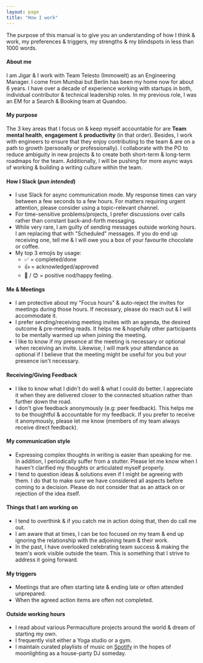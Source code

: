 ```yaml
---
layout: page
title: "How I work"
---
```



The purpose of this manual is to give you an understanding of how I think & work, my preferences & triggers, my strengths & my blindspots in less than 1000 words. 


#### About me  

I am Jigar & I work with Team Telesto (Immowelt) as an Engineering Manager. I come from Mumbai but Berlin has been my home now for about 6 years. I have over a decade of experience working with startups in both, individual contributor & technical leadership roles. In my previous role, I was an EM for a Search & Booking team at Quandoo.

  
#### My purpose

The 3 key areas that I focus on & keep myself accountable for are **Team mental health**, **engagement** & **productivity** (in that order). Besides, I work with engineers to ensure that they enjoy contributing to the team & are on a path to growth (personally or professionally). I collaborate with the PO to reduce ambiguity in new projects & to create both short-term & long-term roadmaps for the team. Additionally, I will be pushing for more async ways of working & building a writing culture within the team.


#### How I Slack (*pun intended*)

- I use Slack for async communication mode. My response times can vary between a few seconds to a few hours. For matters requiring urgent attention, please consider using a topic-relevant channel.
- For time-sensitive problems/projects, I prefer discussions over calls rather than constant back-and-forth messaging.
- While very rare, I am guilty of sending messages outside working hours. I am replacing that with "Scheduled" messages. If you do end up receiving one, tell me & I will owe you a box of your favourite chocolate or coffee.
- My top 3 emojis by usage: 
  - ✅ = completed/done
  - 👍 = acknowledged/approved
  - 🙂 / 😊 = positive nod/happy feeling.

  
#### Me & Meetings

- I am protective about my "Focus hours" & auto-reject the invites for meetings during those hours. If necessary, please do reach out & I will accommodate it.
- I prefer sending/receiving meeting invites with an agenda, the desired outcome & pre-meeting reads. It helps me & hopefully other participants to be mentally warmed up when joining the meeting.
- I like to know if my presence at the meeting is necessary or optional when receiving an invite. Likewise, I will mark your attendance as optional if I believe that the meeting might be useful for you but your presence isn't necessary.

  
#### Receiving/Giving Feedback

- I like to know what I didn't do well & what I could do better. I appreciate it when they are delivered closer to the connected situation rather than further down the road.
- I don't give feedback anonymously (e.g: peer feedback). This helps me to be thoughtful & accountable for my feedback. If you prefer to receive it anonymously, please let me know (members of my team always receive direct feedback).


#### My communication style

- Expressing complex thoughts in writing is easier than speaking for me. In addition, I periodically suffer from a stutter. Please let me know when I haven't clarified my thoughts or articulated myself properly.
- I tend to question ideas & solutions even if I might be agreeing with them. I do that to make sure we have considered all aspects before coming to a decision. Please do not consider that as an attack on or rejection of the idea itself.


#### Things that I am working on

- I tend to overthink & if you catch me in action doing that, then do call me out.
- I am aware that at times, I can be too focused on my team & end up ignoring the relationship with the adjoining team & their work.
- In the past, I have overlooked celebrating team success & making the team's work visible outside the team. This is something that I strive to address it going forward.
  

#### My triggers

- Meetings that are often starting late & ending late or often attended unprepared.
- When the agreed action items are often not completed.


#### Outside working hours

- I read about various Permaculture projects around the world & dream of starting my own.
- I frequently visit either a Yoga studio or a gym.
- I maintain curated playlists of music on [Spotify](https://open.spotify.com/user/82y4i4jxy3584mul2urdao0ik) in the hopes of moonlighting as a house-party DJ someday.
